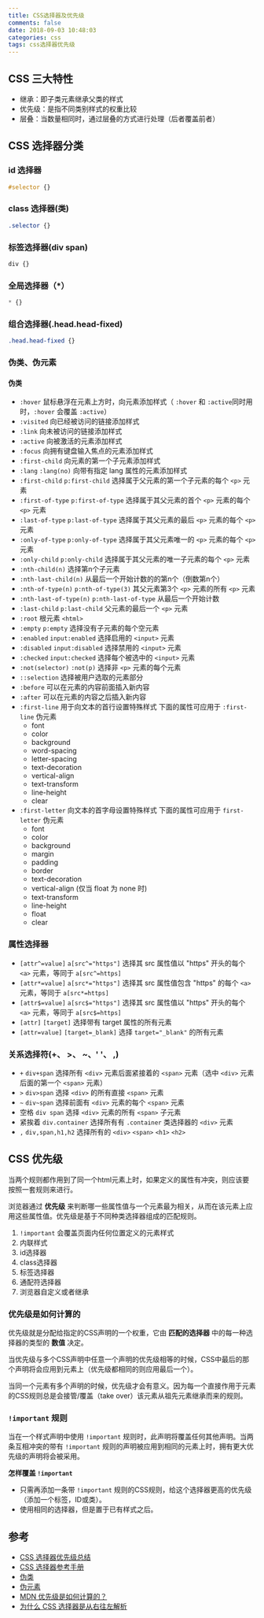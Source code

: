 ```yaml
---
title: CSS选择器及优先级
comments: false
date: 2018-09-03 10:48:03
categories: css
tags: css选择器优先级
---
```

## CSS 三大特性
- 继承：即子类元素继承父类的样式
- 优先级：是指不同类别样式的权重比较
- 层叠：当数量相同时，通过层叠的方式进行处理（后者覆盖前者）

## CSS 选择器分类
### id 选择器

```css
#selector {}
```

### class 选择器(类)
 
```css
.selector {}
```

### 标签选择器(div span)

```css
div {}
```

### 全局选择器（*）

```css
* {}
```

### 组合选择器(.head.head-fixed)

```css
.head.head-fixed {}
```

### 伪类、伪元素
#### 伪类
- `:hover` 鼠标悬浮在元素上方时，向元素添加样式（ `:hover` 和 `:active`同时用时，`:hover` 会覆盖 `:active`）
- `:visited` 向已经被访问的链接添加样式
- `:link` 向未被访问的链接添加样式
- `:active` 向被激活的元素添加样式
- `:focus` 向拥有键盘输入焦点的元素添加样式
- `:first-child` 向元素的第一个子元素添加样式
- `:lang` `:lang(no)` 向带有指定 lang 属性的元素添加样式
- `:first-child` `p:first-child` 选择属于父元素的第一个子元素的每个 `<p>` 元素
- `:first-of-type` `p:first-of-type` 选择属于其父元素的首个 `<p>` 元素的每个 `<p>` 元素 
- `:last-of-type` `p:last-of-type` 选择属于其父元素的最后 `<p>` 元素的每个 `<p>` 元素 
- `:only-of-type` `p:only-of-type` 选择属于其父元素唯一的 `<p>` 元素的每个 `<p>` 元素 
- `:only-child` `p:only-child` 选择属于其父元素的唯一子元素的每个 `<p>` 元素
- `:nth-child(n)` 选择第n个子元素
- `:nth-last-child(n)` 从最后一个开始计数的的第n个（倒数第n个）
- `:nth-of-type(n)` `p:nth-of-type(3)` 其父元素第3个 `<p>` 元素的所有 `<p>` 元素
- `:nth-last-of-type(n)` `p:nth-last-of-type` 从最后一个开始计数
- `:last-child` `p:last-child` 父元素的最后一个 `<p>` 元素
- `:root` 根元素 `<html>`
- `:empty` `p:empty` 选择没有子元素的每个空元素
- `:enabled` `input:enabled` 选择启用的 `<input>` 元素
- `:disabled` `input:disabled` 选择禁用的 `<input>` 元素
- `:checked` `input:checked` 选择每个被选中的 `<input>` 元素
- `:not(selector)` `:not(p)` 选择非 `<p>` 元素的每个元素
- `::selection` 选择被用户选取的元素部分
- `:before` 可以在元素的内容前面插入新内容
- `:after` 可以在元素的内容之后插入新内容
- `:first-line` 用于向文本的首行设置特殊样式
    下面的属性可应用于 `:first-line` 伪元素
    - font
    - color
    - background
    - word-spacing
    - letter-spacing
    - text-decoration
    - vertical-align
    - text-transform
    - line-height
    - clear
- `:first-letter` 向文本的首字母设置特殊样式
    下面的属性可应用于 `first-letter` 伪元素
    - font
    - color
    - background
    - margin
    - padding
    - border
    - text-decoration
    - vertical-align (仅当 float 为 none 时)
    - text-transform
    - line-height
    - float
    - clear

### 属性选择器
- `[attr^=value]` `a[src^="https"]` 选择其 src 属性值以 "https" 开头的每个 `<a>` 元素，等同于 `a[src^=https]`
- `[attr*=value]` `a[src*="https"]` 选择其 src 属性值包含 "https" 的每个 `<a>` 元素，等同于 `a[src*=https]`
- `[attr$=value]` `a[src$="https"]` 选择其 src 属性值以 "https" 开头的每个 `<a>` 元素，等同于 `a[src$=https]`
- `[attr]` `[target]` 选择带有 target 属性的所有元素
- `[attr=value]` `[target=_blank]` 选择 `target="_blank"` 的所有元素

### 关系选择符(+、 >、 ~、' '、 ,)
- `+` `div+span` 选择所有 `<div>` 元素后面紧接着的 `<span>` 元素（选中 `<div>` 元素后面的第一个 `<span>` 元素）
- `>` `div>span` 选择 `<div>` 的所有直接 `<span>` 元素
- `~` `div~span` 选择前面有 `<div>` 元素的每个 `<span>` 元素
- 空格 `div span` 选择 `<div>` 元素的所有 `<span>` 子元素
- 紧挨着 `div.container` 选择所有有 `.container` 类选择器的 `<div>` 元素
- `,` `div,span,h1,h2` 选择所有的 `<div>` `<span>` `<h1>` `<h2>`

## CSS 优先级
当两个规则都作用到了同一个html元素上时，如果定义的属性有冲突，则应该要按照一套规则来进行。

浏览器通过 **优先级** 来判断哪一些属性值与一个元素最为相关，从而在该元素上应用这些属性值。优先级是基于不同种类选择器组成的匹配规则。

1. `!important` 会覆盖页面内任何位置定义的元素样式
1. 内联样式
1. id选择器
1. class选择器
1. 标签选择器
1. 通配符选择器
1. 浏览器自定义或者继承

### 优先级是如何计算的
优先级就是分配给指定的CSS声明的一个权重，它由 **匹配的选择器** 中的每一种选择器的类型的 **数值** 决定。

当优先级与多个CSS声明中任意一个声明的优先级相等的时候，CSS中最后的那个声明将会应用到元素上（优先级都相同的则应用最后一个）。

当同一个元素有多个声明的时候，优先级才会有意义。因为每一个直接作用于元素的CSS规则总是会接管/覆盖（take over）该元素从祖先元素继承而来的规则。

### `!important` 规则
当在一个样式声明中使用 `!important` 规则时，此声明将覆盖任何其他声明。当两条互相冲突的带有 `!important` 规则的声明被应用到相同的元素上时，拥有更大优先级的声明将会被采用。

**怎样覆盖 `!important`**

- 只需再添加一条带 `!important` 规则的CSS规则，给这个选择器更高的优先级（添加一个标签，ID或类）。
- 使用相同的选择器，但是置于已有样式之后。

## 参考
- [CSS 选择器优先级总结](https://www.cnblogs.com/zxjwlh/p/6213239.html)
- [CSS 选择器参考手册](http://www.w3school.com.cn/cssref/css_selectors.asp)
- [伪类](http://www.w3school.com.cn/css/css_pseudo_classes.asp)
- [伪元素](http://www.w3school.com.cn/css/css_pseudo_elements.asp)
- [MDN 优先级是如何计算的？
](https://developer.mozilla.org/zh-CN/docs/Web/CSS/Specificity)
- [为什么 CSS 选择器是从右往左解析](https://blog.csdn.net/jinboker/article/details/52126021)